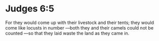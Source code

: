# Judges 6:5

For they would come up with their livestock and their tents; they would come like locusts in number —both they and their camels could not be counted —so that they laid waste the land as they came in.
